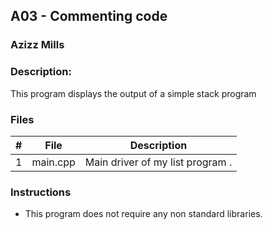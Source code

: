 ## A03 - Commenting code
### Azizz Mills
### Description:

This program displays the output of a simple stack program 
### Files

|   #   | File     | Description                      |
| :---: | -------- | -------------------------------- |
|   1   | main.cpp | Main driver of my list program . |


### Instructions

- This program does not require any non standard libraries.
